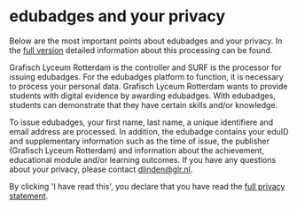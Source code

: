 # edubadges and your privacy

Below are the most important points about edubadges and your privacy. In the [full version](https://raw.githubusercontent.com/edubadges/privacy/master/mbo/grafisch-lyceum-rotterdam/edubadges-formal-text-en.md) detailed information about this processing can be found.

Grafisch Lyceum Rotterdam is the controller and SURF is the processor for issuing edubadges. For the edubadges platform to function, it is necessary to process your personal data. Grafisch Lyceum Rotterdam wants to provide students with digital evidence by awarding edubadges. With edubadges, students can demonstrate that they have certain skills and/or knowledge.

To issue edubadges, your first name, last name, a unique identifiere and email address are processed. In addition, the edubadge contains your eduID and supplementary information such as the time of issue, the publisher (Grafisch Lyceum Rotterdam) and information about the achievement, educational module and/or learning outcomes. If you have any questions about your privacy, please contact [dlinden@glr.nl](mailto:dlinden@glr.nl). 

By clicking 'I have read this', you declare that you have read the [full privacy statement](https://raw.githubusercontent.com/edubadges/privacy/master/mbo/grafisch-lyceum-rotterdam/edubadges-formal-text-en.md).
